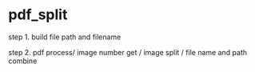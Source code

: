 # pdf_split
step 1. build file path and filename

step 2. pdf process/ image number get / image split / file name and path combine
